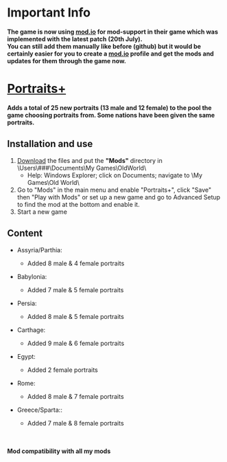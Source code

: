 # Important Info
**The game is now using [mod.io](https://oldworld.mod.io/) for mod-support in their game which was implemented with the latest patch (20th July).<br>
You can still add them manually like before (github) but it would be certainly easier for you to create a [mod.io](https://oldworld.mod.io/) profile and get the mods and updates for them through the game now.**

# [Portraits+](https://github.com/ShadowDuke/OW_Portraits-Plus/wiki)
**Adds a total of 25 new portraits (13 male and 12 female) to the pool the game choosing portraits from. Some nations have been given the same portraits.**

## Installation and use

1. [Download](https://github.com/ShadowDuke/OW_Portraits-Plus/archive/master.zip) the files and put the **"Mods"** directory in \Users\\###\Documents\My Games\OldWorld\
   - Help: Windows Explorer; click on Documents; navigate to \My Games\Old World\
2. Go to "Mods" in the main menu and enable "Portraits+", click "Save" then "Play with Mods" or set up a new game and go to Advanced Setup to find the mod at the bottom and enable it. 
3. Start a new game

## Content

- Assyria/Parthia:
   - Added 8 male & 4 female portraits
   
- Babylonia:
   - Added 7 male & 5 female portraits
   
- Persia:
   - Added 8 male & 5 female portraits
   
- Carthage:
   - Added 9 male & 6 female portraits
   
- Egypt:
   - Added 2 female portraits
   
- Rome:
   - Added 8 male & 7 female portraits
   
- Greece/Sparta::
   - Added 7 male & 8 female portraits
   
<br><br>
**Mod compatibility with all my mods**
